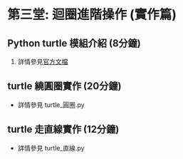 # 第三堂: 迴圈進階操作 (實作篇)

## Python turtle 模組介紹 (8分鐘)
1. 詳情參見[官方文檔](https://docs.python.org/zh-tw/3/library/turtle.html)

## turtle 繞圓圈實作 (20分鐘)
- 詳情參見 turtle_圓圈.py

## turtle 走直線實作 (12分鐘)
- 詳情參見 turtle_直線.py
